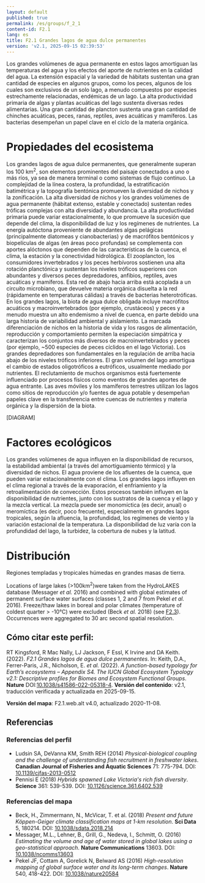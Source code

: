```yaml
---
layout: default
published: true
permalink: /es/groups/f_2_1
content-id: F2.1
lang: es
title: F2.1 Grandes lagos de agua dulce permanentes
version: 'v2.1, 2025-09-15 02:39:53'
---
```


Los grandes volúmenes de agua permanente en estos lagos amortiguan las temperaturas del agua y los efectos del aporte de nutrientes en la calidad del agua. La extensión espacial y la variedad de hábitats sustentan una gran cantidad de especies en algunos grupos, como los peces, algunos de los cuales son exclusivos de un solo lago, a menudo compuestos por especies estrechamente relacionadas, endémicas de un lago. La alta productividad primaria de algas y plantas acuáticas del lago sustenta diversas redes alimentarias. Una gran cantidad de plancton sustenta una gran cantidad de chinches acuáticas, peces, ranas, reptiles, aves acuáticas y mamíferos. Las bacterias desempeñan un papel clave en el ciclo de la materia orgánica.

# Propiedades del ecosistema
 
Los grandes lagos de agua dulce permanentes, que generalmente superan los 100 km<sup>2</sup>, son elementos prominentes del paisaje conectados a uno o más ríos, ya sea de manera terminal o como sistemas de flujo continuo. La complejidad de la línea costera, la profundidad, la estratificación batimétrica y la topografía bentónica promueven la diversidad de nichos y la zonificación. La alta diversidad de nichos y los grandes volúmenes de agua permanente (hábitat extenso, estable y conectado) sustentan redes tróficas complejas con alta diversidad y abundancia. La alta productividad primaria puede variar estacionalmente, lo que promueve la sucesión que depende del clima, la disponibilidad de luz y los regímenes de nutrientes. La energía autóctona proveniente de abundantes algas pelágicas (principalmente diatomeas y cianobacterias) y de macrófitos bentónicos y biopelículas de algas (en áreas poco profundas) se complementa con aportes alóctonos que dependen de las características de la cuenca, el clima, la estación y la conectividad hidrológica. El zooplancton, los consumidores invertebrados y los peces herbívoros sostienen una alta rotación planctónica y sustentan los niveles tróficos superiores con abundantes y diversos peces depredadores, anfibios, reptiles, aves acuáticas y mamíferos. Esta red de abajo hacia arriba está acoplada a un circuito microbiano, que devuelve materia orgánica disuelta a la red (rápidamente en temperaturas cálidas) a través de bacterias heterotróficas. En los grandes lagos, la biota de agua dulce obligada incluye macrófitos acuáticos y macroinvertebrados (por ejemplo, crustáceos) y peces y a menudo muestra un alto endemismo a nivel de cuenca, en parte debido una larga historia de variabilidad ambiental y aislamiento. La marcada diferenciación de nichos en la historia de vida y los rasgos de alimentación, reproducción y comportamiento permiten la especiación simpátrica y caracterizan los conjuntos más diversos de macroinvertebrados y peces (por ejemplo, ~500 especies de peces cíclidos en el lago Victoria). Los grandes depredadores son fundamentales en la regulación de arriba hacia abajo de los niveles tróficos inferiores. El gran volumen del lago amortigua el cambio de estados oligotróficos a eutróficos, usualmente mediado por nutrientes. El reclutamiento de muchos organismos está fuertemente influenciado por procesos físicos como eventos de grandes aportes de agua entrante. Las aves móviles y los mamíferos terrestres utilizan los lagos como sitios de reproducción y/o fuentes de agua potable y desempeñan papeles clave en la transferencia entre cuencas de nutrientes y materia orgánica y la dispersión de la biota.

[DIAGRAM]

# Factores ecológicos
 
Los grandes volúmenes de agua influyen en la disponibilidad de recursos, la estabilidad ambiental (a través del amortiguamiento térmico) y la diversidad de nichos. El agua proviene de los afluentes de la cuenca, que pueden variar estacionalmente con el clima. Los grandes lagos influyen en el clima regional a través de la evaporación, el enfriamiento y la retroalimentación de convección. Estos procesos también influyen en la disponibilidad de nutrientes, junto con los sustratos de la cuenca y el lago y la mezcla vertical. La mezcla puede ser monomíctica (es decir, anual) o meromíctica (es decir, poco frecuente), especialmente en grandes lagos tropicales, según la afluencia, la profundidad, los regímenes de viento y la variación estacional de la temperatura. La disponibilidad de luz varía con la profundidad del lago, la turbidez, la cobertura de nubes y la latitud.
 
# Distribución
 
Regiones templadas y tropicales húmedas en grandes masas de tierra.

Locations of large lakes (>100km<sup>2</sup>)were taken from the HydroLAKES database (Messager _et al._ 2016) and combined with global estimates of permanent surface water surfaces (classes 1, 2 and 7 from Pekel _et al._ 2016). Freeze/thaw lakes in boreal and polar climates (temperature of coldest quarter > -10°C) were excluded (Beck _et al._ 2018) (see [F2.3](/explore/groups/F2.3)). Occurrences were aggregated to 30 arc second spatial resolution.

## Cómo citar este perfil:

RT Kingsford, R Mac Nally, LJ Jackson, F Essl, K Irvine and DA Keith. (2022). *F2.1 Grandes lagos de agua dulce permanentes*. In: Keith, D.A., Ferrer-Paris, J.R., Nicholson, E. *et al.* (2022). *A function-based typology for Earth’s ecosystems – Appendix S4. The IUCN Global Ecosystem Typology v2.1: Descriptive profiles for Biomes and Ecosystem Functional Groups*. **Nature** DOI:[10.1038/s41586-022-05318-4](https://doi.org/10.1038/s41586-022-05318-4).
**Versión del contenido**: v2.1, traducción verificada y actualizada en 2025-09-15.

**Versión del mapa**: F2.1.web.alt v4.0, actualizado 2020-11-08.

## Referencias

### Referencias del perfil
* Ludsin SA, DeVanna KM, Smith REH  (2014) *Physical-biological coupling and the challenge of understanding fish recruitment in freshwater lakes*. **Canadian Journal of Fisheries and Aquatic Sciences** 71: 775-794. DOI: [10.1139/cjfas-2013-0512](http://doi.org/10.1139/cjfas-2013-0512)
* Pennisi E  (2018) *Hybrids spawned Lake Victoria's rich fish diversity*. **Science** 361: 539-539. DOI: [10.1126/science.361.6402.539](http://doi.org/10.1126/science.361.6402.539)

### Referencias del mapa
* Beck, H., Zimmermann, N., McVicar, T. et al. (2018) *Present and future Köppen-Geiger climate classification maps at 1-km resolution*. **Sci Data** 5, 180214. DOI: [10.1038/sdata.2018.214](http://doi.org/10.1038/sdata.2018.214)
* Messager, M.L., Lehner, B., Grill, G., Nedeva, I., Schmitt, O.  (2016) *Estimating the volume and age of water stored in global lakes using a geo-statistical approach*. **Nature Communications** 13603. DOI: [10.1038/ncomms13603](http://doi.org/10.1038/ncomms13603)
* Pekel JF, Cottam A, Gorelick N, Belward AS (2016) *High-resolution mapping of global surface water and its long-term changes*. **Nature** 540, 418-422. DOI: [10.1038/nature20584](http://doi.org/10.1038/nature20584)

